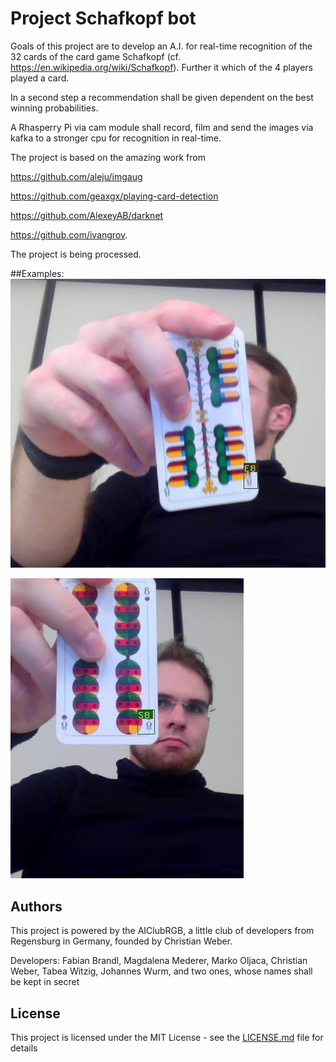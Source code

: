 # Project Schafkopf bot

Goals of this project are to develop an A.I. for real-time recognition of the 32 cards of the card game Schafkopf (cf. https://en.wikipedia.org/wiki/Schafkopf).
Further it which of the 4 players played a card.

In a second step a recommendation shall be given dependent on the best winning probabilities. 

A Rhasperry Pi via cam module shall record, film and send the images via kafka to a stronger cpu for recognition in real-time. 

The project is based on the amazing work from

https://github.com/aleju/imgaug

https://github.com/geaxgx/playing-card-detection

https://github.com/AlexeyAB/darknet

https://github.com/ivangrov.
 
The project is being processed.

##Examples:
![alt text](for_readme/Eichel8.jpg)

![alt text](for_readme/Schellen8.jpg)

## Authors

This project is powered by the AIClubRGB, a little club of developers from Regensburg in Germany, founded by Christian Weber.

Developers: 
Fabian Brandl,
Magdalena Mederer,
Marko Oljaca,
Christian Weber,
Tabea Witzig,
Johannes Wurm,
and two ones, whose names shall be kept in secret 	    




## License

This project is licensed under the MIT License - see the [LICENSE.md](LICENSE.md) file for details

